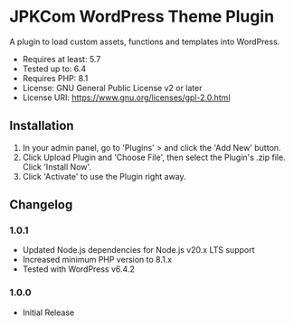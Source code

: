 JPKCom WordPress Theme Plugin
===

A plugin to load custom assets, functions and templates into WordPress.

- Requires at least: 5.7
- Tested up to: 6.4
- Requires PHP: 8.1
- License: GNU General Public License v2 or later
- License URI: https://www.gnu.org/licenses/gpl-2.0.html


## Installation

1. In your admin panel, go to 'Plugins' > and click the 'Add New' button.
2. Click Upload Plugin and 'Choose File', then select the Plugin's .zip file. Click 'Install Now'.
3. Click 'Activate' to use the Plugin right away.

## Changelog ##

### 1.0.1 ###
* Updated Node.js dependencies for Node.js v20.x LTS support
* Increased minimum PHP version to 8.1.x
* Tested with WordPress v6.4.2

### 1.0.0 ###
* Initial Release
